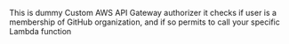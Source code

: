 This is dummy Custom AWS API Gateway authorizer 
it checks if user is a membership of GitHub organization, and if so permits to call your specific Lambda function
